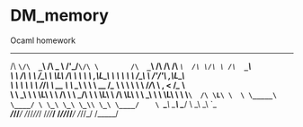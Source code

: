 # DM_memory
Ocaml homework
 _____   ____     ______           __          ____    __  __  ____     __  __   ____       
/\  __`\/\  _`\  /\  _  \  /'\_/`\/\ \        /\  _`\ /\ \/\ \/\  _`\  /\ \/\ \ /\  _`\     
\ \ \/\ \ \ \/\_\\ \ \L\ \/\      \ \ \       \ \,\L\_\ \ \ \ \ \ \/\_\\ \ \/'/'\ \,\L\_\   
 \ \ \ \ \ \ \/_/_\ \  __ \ \ \__\ \ \ \  __   \/_\__ \\ \ \ \ \ \ \/_/_\ \ , <  \/_\__ \   
  \ \ \_\ \ \ \L\ \\ \ \/\ \ \ \_/\ \ \ \L\ \    /\ \L\ \ \ \_\ \ \ \L\ \\ \ \\`\  /\ \L\ \ 
   \ \_____\ \____/ \ \_\ \_\ \_\\ \_\ \____/    \ `\____\ \_____\ \____/ \ \_\ \_\\ `\____\
    \/_____/\/___/   \/_/\/_/\/_/ \/_/\/___/      \/_____/\/_____/\/___/   \/_/\/_/ \/_____/
                                                                                      
